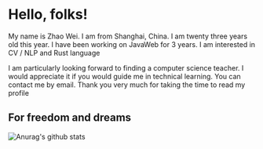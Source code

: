 # Hello, folks! 

My name is Zhao Wei. I am from Shanghai, China. I am twenty three years old this year. I have been working on JavaWeb for 3 years. I am interested in CV / NLP and Rust language

I am particularly looking forward to finding a computer science teacher. I would appreciate it if you would guide me in technical learning. You can contact me by email. Thank you very much for taking the time to read my profile

## For freedom and dreams

![Anurag's github stats](https://github-readme-stats.vercel.app/api?username=jzow&show_icons=true&theme=tokyonight)
